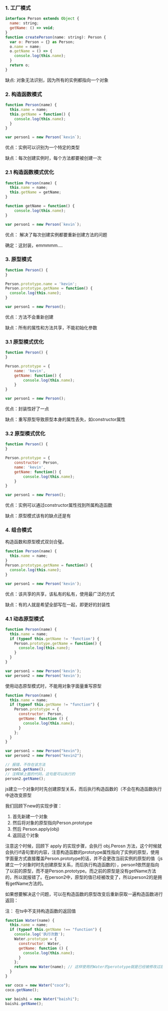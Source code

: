 ### 1. 工厂模式

```javascript
interface Person extends Object {
  name: string;
  getName: () => void;
}
function createPerson(name: string): Person {
  var o: Person = {} as Person;
  o.name = name;
  o.getName = () => {
    console.log(this.name);
  }
  return o;
}
```

缺点: 对象无法识别，因为所有的实例都指向一个对象

### 2. 构造函数模式

```javascript
function Person(name) {
  this.name = name;
  this.getName = function() {
    console.log(this.name);
  }
}

var person1 = new Person(`kevin`);
```

优点：实例可以识别为一个特定的类型

缺点：每次创建实例时，每个方法都要被创建一次

### 2.1 构造函数模式优化

```javascript
function Person(name) {
  this.name = name;
  this.getName = getName;
}

function getName = function() {
    console.log(this.name);
}

var person1 = new Person(`kevin`);
```

优点： 解决了每次创建实例都要重新创建方法的问题

确定：这封装，emmmmm....

### 3. 原型模式

```javascript
function Person() {
}

Person.prototype.name = 'kevin';
Person.prototype.getName = function() {
  console.log(this.name);
}

var person1 = new Person();
```

优点：方法不会重新创建

缺点：所有的属性和方法共享，不能初始化参数

### 3.1 原型模式优化

```javascript
function Person() {
}

Person.prototype = {
    name: 'kevin',
    getName: function() {
		console.log(this.name);
    }
}

var person1 = new Person();
```

优点：封装性好了一点

缺点：重写原型导致原型本身的属性丢失，如constructor属性

### 3.2 原型模式优化

```javascript
function Person() {
}

Person.prototype = {
    constructor: Person,
    name: 'kevin',
    getName: function() {
		console.log(this.name);
    }
}

var person1 = new Person();
```

优点：实例可以通过constructor属性找到所属构造函数

缺点：原型模式该有的缺点还是有

### 4. 组合模式

构造函数和原型模式双剑合璧。

```javascript
function Person(name) {
  this.name = name;
}
Person.prototype.getName = function() {
  console.log(this.name);
}

var person1 = new Person('kevin');
```

优点：该共享的共享，该私有的私有，使用最广泛的方式

缺点：有的人就是希望全部写在一起，即更好的封装性

### 4.1 动态原型模式

```javascript
function Person(name) {
  this.name = name;
  if (typeof this.getName != 'function') {
    Person.prototype.getName = function() {
      console.log(this.name);
    }
  }
}

var person1 = new Person('kevin');
var person2 = new Person('kevin');
```

使用动态原型模式时，不能用对象字面量重写原型

```javascript
function Person(name) {
  this.name = name;
  if (typeof this.getName != "function") {
    Person.prototype = {
      constructor: Person,
      getName: function () {
        console.log(this.name);
      }
    };
  }
}

var person1 = new Person("kevin");
var person2 = new Person("kevin2");

// 报错，不存在该方法
person1.getName();
// 注释掉上面的代码，这句是可以执行的
person2.getName();
```

js建立一个对象时时先创建原型关系，而后执行构造函数的（不会在构造函数执行中途改变原型

我们回顾下new的实现步骤：

1. 首先新建一个对象
2. 然后将对象的原型指向Person.prototype
3. 然后 Person.apply(obj)
4. 返回这个对象

注意这个时候，回顾下 apply 的实现步骤，会执行 obj.Perosn 方法，这个时候就会执行if语句里的内容，注意构造函数的prototype属性指向了实例的原型，使用字面量方式直接覆盖Person.prototype的话，并不会更改当前实例的原型的值（js建立一个对象时时先创建原型关系，而后执行构造函数的），person1依然是指向了以前的原型，而不是Person.prototype。而之前的原型是没有getName方法的，所以就报错了。在person2中，原型的值已经被改变了，所以person2的是拥有getName方法的。

如果想要解决这个问题，可以在构造函数的原型改变后重新获取一遍构造函数进行返回：

注： 在ts中不支持构造函数的返回值

```javascript
function Water(name) {
  this.name = name;
  if (typeof this.getName !== "function") {
    console.log('执行次数');
    Water.prototype = {
      constructor: Water,
      getName: function () {
        console.log(this.name);
      }
    };
    return new Water(name); // 这样使用的Water的perototype就是已经被修改过后的了
  }
}

var coco = new Water("coco");
coco.getName();

var baishi = new Water("baishi");
baishi.getName();
```

